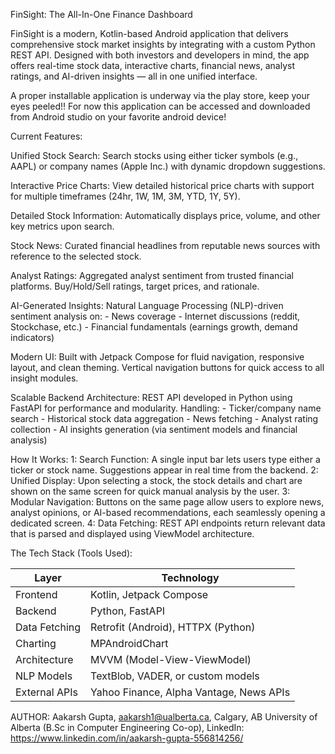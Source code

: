 FinSight: The All-In-One Finance Dashboard

FinSight is a modern, Kotlin-based Android application that delivers comprehensive stock market insights by integrating with a custom Python REST API. Designed with both investors and developers in mind, the app offers real-time stock data, interactive charts, financial news, analyst ratings, and AI-driven insights — all in one unified interface.

A proper installable application is underway via the play store, keep your eyes peeled!! For now this application can be accessed and downloaded from Android studio on your favorite android device!

Current Features:

Unified Stock Search: Search stocks using either ticker symbols (e.g., AAPL) or company names (Apple Inc.) with dynamic dropdown suggestions.

Interactive Price Charts: View detailed historical price charts with support for multiple timeframes (24hr, 1W, 1M, 3M, YTD, 1Y, 5Y).

Detailed Stock Information: Automatically displays price, volume, and other key metrics upon search.

Stock News: Curated financial headlines from reputable news sources with reference to the selected stock.

Analyst Ratings: Aggregated analyst sentiment from trusted financial platforms. Buy/Hold/Sell ratings, target prices, and rationale.

AI-Generated Insights: Natural Language Processing (NLP)-driven sentiment analysis on:
                                 - News coverage
                                 - Internet discussions (reddit, Stockchase, etc.)
                                 - Financial fundamentals (earnings growth, demand indicators)

Modern UI: Built with Jetpack Compose for fluid navigation, responsive layout, and clean theming. Vertical navigation buttons for quick access to all insight modules.

Scalable Backend Architecture: REST API developed in Python using FastAPI for performance and modularity. 
                               Handling:
                                 - Ticker/company name search
                                 - Historical stock data aggregation
                                 - News fetching
                                 - Analyst rating collection
                                 - AI insights generation (via sentiment models and financial analysis)


How It Works:
1: Search Function: A single input bar lets users type either a ticker or stock name. Suggestions appear in real time from the backend.
2: Unified Display: Upon selecting a stock, the stock details and chart are shown on the same screen for quick manual analysis by the user.
3: Modular Navigation: Buttons on the same page allow users to explore news, analyst opinions, or AI-based recommendations, each seamlessly opening a dedicated screen.
4: Data Fetching: REST API endpoints return relevant data that is parsed and displayed using ViewModel architecture.

The Tech Stack (Tools Used):

| Layer            | Technology                              |
| ---------------- | --------------------------------------- |
| Frontend         | Kotlin, Jetpack Compose                 |
| Backend          | Python, FastAPI                         |
| Data Fetching    | Retrofit (Android), HTTPX (Python)      |
| Charting         | MPAndroidChart                          |
| Architecture     | MVVM (Model-View-ViewModel)             |
| NLP Models       | TextBlob, VADER, or custom models       |
| External APIs    | Yahoo Finance, Alpha Vantage, News APIs |

AUTHOR: 
Aakarsh Gupta,
aakarsh1@ualberta.ca,
Calgary, AB 
University of Alberta (B.Sc in Computer Engineering Co-op),
LinkedIn: https://www.linkedin.com/in/aakarsh-gupta-556814256/



